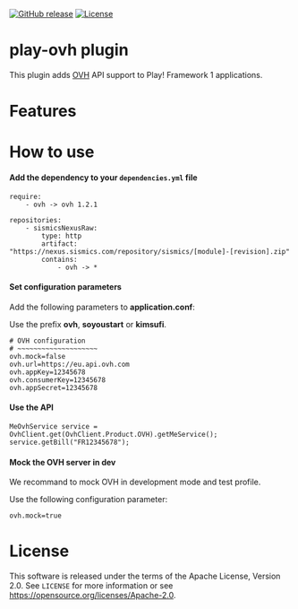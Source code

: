 [![GitHub release](https://img.shields.io/github/release/sismics/play-ovh.svg?style=flat-square)](https://github.com/sismics/play-ovh/releases/latest)
[![License](https://img.shields.io/badge/License-Apache%202.0-blue.svg)](https://opensource.org/licenses/Apache-2.0)

# play-ovh plugin

This plugin adds [OVH](https://www.ovh.com/) API support to Play! Framework 1 applications.

# Features

# How to use

####  Add the dependency to your `dependencies.yml` file

```
require:
    - ovh -> ovh 1.2.1

repositories:
    - sismicsNexusRaw:
        type: http
        artifact: "https://nexus.sismics.com/repository/sismics/[module]-[revision].zip"
        contains:
            - ovh -> *

```
####  Set configuration parameters

Add the following parameters to **application.conf**:

Use the prefix **ovh**, **soyoustart** or **kimsufi**.

```
# OVH configuration
# ~~~~~~~~~~~~~~~~~~~~
ovh.mock=false
ovh.url=https://eu.api.ovh.com
ovh.appKey=12345678
ovh.consumerKey=12345678
ovh.appSecret=12345678
```
####  Use the API

```
MeOvhService service = OvhClient.get(OvhClient.Product.OVH).getMeService();
service.getBill("FR12345678");
```

####  Mock the OVH server in dev

We recommand to mock OVH in development mode and test profile.

Use the following configuration parameter:

```
ovh.mock=true
```

# License

This software is released under the terms of the Apache License, Version 2.0. See `LICENSE` for more
information or see <https://opensource.org/licenses/Apache-2.0>.
